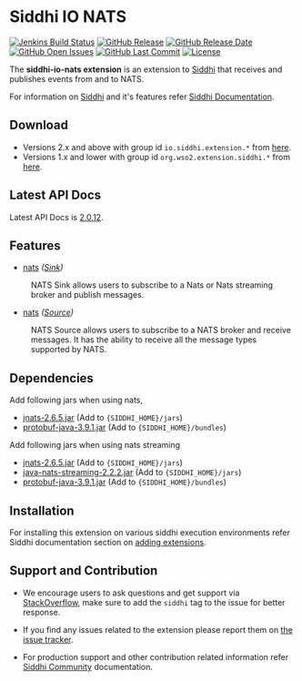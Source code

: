 Siddhi IO NATS
======================================

  [![Jenkins Build Status](https://wso2.org/jenkins/job/siddhi/job/siddhi-io-nats/badge/icon)](https://wso2.org/jenkins/job/siddhi/job/siddhi-io-nats/)
  [![GitHub Release](https://img.shields.io/github/release/siddhi-io/siddhi-io-nats.svg)](https://github.com/siddhi-io/siddhi-io-nats/releases)
  [![GitHub Release Date](https://img.shields.io/github/release-date/siddhi-io/siddhi-io-nats.svg)](https://github.com/siddhi-io/siddhi-io-nats/releases)
  [![GitHub Open Issues](https://img.shields.io/github/issues-raw/siddhi-io/siddhi-io-nats.svg)](https://github.com/siddhi-io/siddhi-io-nats/issues)
  [![GitHub Last Commit](https://img.shields.io/github/last-commit/siddhi-io/siddhi-io-nats.svg)](https://github.com/siddhi-io/siddhi-io-nats/commits/master)
  [![License](https://img.shields.io/badge/License-Apache%202.0-blue.svg)](https://opensource.org/licenses/Apache-2.0)

The **siddhi-io-nats extension** is an extension to <a target="_blank" href="https://wso2.github.io/siddhi">Siddhi</a> that receives and publishes events from and to NATS.

For information on <a target="_blank" href="https://siddhi.io/">Siddhi</a> and it's features refer <a target="_blank" href="https://siddhi.io/redirect/docs.html">Siddhi Documentation</a>. 

## Download

* Versions 2.x and above with group id `io.siddhi.extension.*` from <a target="_blank" href="https://mvnrepository.com/artifact/io.siddhi.extension.io.nats/siddhi-io-nats/">here</a>.
* Versions 1.x and lower with group id `org.wso2.extension.siddhi.*` from <a target="_blank" href="https://mvnrepository.com/artifact/org.wso2.extension.siddhi.io.nats/siddhi-io-nats">here</a>.

## Latest API Docs 

Latest API Docs is <a target="_blank" href="https://siddhi-io.github.io/siddhi-io-nats/api/2.0.12">2.0.12</a>.

## Features

* <a target="_blank" href="https://siddhi-io.github.io/siddhi-io-nats/api/2.0.12/#nats-sink">nats</a> *(<a target="_blank" href="http://siddhi.io/en/v5.1/docs/query-guide/#sink">Sink</a>)*<br> <div style="padding-left: 1em;"><p><p style="word-wrap: break-word;margin: 0;">NATS Sink allows users to subscribe to a Nats or Nats streaming broker and publish messages.</p></p></div>
* <a target="_blank" href="https://siddhi-io.github.io/siddhi-io-nats/api/2.0.12/#nats-source">nats</a> *(<a target="_blank" href="http://siddhi.io/en/v5.1/docs/query-guide/#source">Source</a>)*<br> <div style="padding-left: 1em;"><p><p style="word-wrap: break-word;margin: 0;">NATS Source allows users to subscribe to a NATS broker and receive messages. It has the ability to receive all the message types supported by NATS.</p></p></div>

## Dependencies 

Add following jars when using nats,

* [jnats-2.6.5.jar](https://repo1.maven.org/maven2/io/nats/jnats/2.6.5/jnats-2.6.5.jar) (Add to `{SIDDHI_HOME}/jars`)
* [protobuf-java-3.9.1.jar](https://repo1.maven.org/maven2/com/google/protobuf/protobuf-java/3.9.1/protobuf-java-3.9.1.jar) (Add to `{SIDDHI_HOME}/bundles`)

Add following jars when using nats streaming
* [jnats-2.6.5.jar](https://repo1.maven.org/maven2/io/nats/jnats/2.6.5/jnats-2.6.5.jar) (Add to `{SIDDHI_HOME}/jars`)
* [java-nats-streaming-2.2.2.jar](https://repo1.maven.org/maven2/io/nats/java-nats-streaming/2.2.2/java-nats-streaming-2.2.2.jar) (Add to `{SIDDHI_HOME}/jars`)
* [protobuf-java-3.9.1.jar](https://repo1.maven.org/maven2/com/google/protobuf/protobuf-java/3.9.1/protobuf-java-3.9.1.jar) (Add to `{SIDDHI_HOME}/bundles`)

## Installation

For installing this extension on various siddhi execution environments refer Siddhi documentation section on <a target="_blank" href="https://siddhi.io/redirect/add-extensions.html">adding extensions</a>.

## Support and Contribution

* We encourage users to ask questions and get support via <a target="_blank" href="https://stackoverflow.com/questions/tagged/siddhi">StackOverflow</a>, make sure to add the `siddhi` tag to the issue for better response.

* If you find any issues related to the extension please report them on <a target="_blank" href="https://github.com/siddhi-io/siddhi-execution-string/issues">the issue tracker</a>.

* For production support and other contribution related information refer <a target="_blank" href="https://siddhi.io/community/">Siddhi Community</a> documentation.
